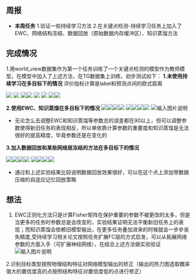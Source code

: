 ﻿## 周报
 -  **本周任务** 
 1.验证一些持续学习方法
 2.在关键点检测-持续学习任务上加入了EWC、网络结构冻结、数据回放（原始数据内存缓冲区）、知识蒸馏方法
 

## 完成情况

 1.用world_view数据集作为第一个任务训练了一个关键点检测的模型作为教师模型，在模型中加入了上述方法，在TG数据集上训练，初步测试如下：
 **1.未使用持续学习在多目标下的情况**
 评价指标计算是label和预测点间的欧式距离
 
 ![](/2025/2025.3.16/img/1.bmp) ![](/2025/2025.3.16/img/2.bmp) ![](/2025/2025.3.16/img/3.bmp)![](/2025/2025.3.16/img/4.bmp)
 ![](/2025/2025.3.16/img/5.bmp) ![](/2025/2025.3.16/img/6.bmp) ![](/2025/2025.3.16/img/7.bmp)![](/2025/2025.3.16/img/8.bmp)
 
  **2.使用EWC、知识蒸馏在多目标下的情况**
  ![](/2025/2025.3.16/img/9.bmp)![](/2025/2025.3.16/img/10.bmp)![](/2025/2025.3.16/img/11.bmp)![](/2025/2025.3.16/img/12.bmp)
  ![](/2025/2025.3.16/img/13.bmp)![](/2025/2025.3.16/img/14.bmp)![](/2025/2025.3.16/img/15.bmp)![](/2025/2025.3.16/img/16.bmp)
  ![输入图片说明](/2025/2025.3.16/img/17.bmp)
  
  
 - 无论怎么去调整EWC和知识蒸馏等参数总的误差都在90以上，但可以调整参数使得新旧任务的表现相反，所以单依靠计算参数的重要度和知识蒸馏是无法很好的提高精度，毕竟参数还是在变化的
   
  **3.加入数据回放和某些网络层冻结的方法在多目标下的情况**
  
  ![](/2025/2025.3.16/img/18.bmp)![](/2025/2025.3.16/img/19.bmp)![](/2025/2025.3.16/img/20.bmp)![](/2025/2025.3.16/img/21.bmp)
  ![](/2025/2025.3.16/img/22.bmp)![](/2025/2025.3.16/img/23.bmp)![](/2025/2025.3.16/img/24.bmp)![](/2025/2025.3.16/img/25.bmp)
  
 - 通过和上述实验结果比较说明数据回放效果很好，可以在这个点上添加带数据压缩的自适应记忆回放策略

## 想法

 1. EWC正则化方法只是计算Fisher矩阵在保护重要的参数不被更改的太多，但是当更多的任务时参数总是会改变的，实验结果证明无法平衡新旧任务上的表现；而知识蒸馏会依赖旧模型输出，在更多任务叠加进来的时候就会一步步丧失精度,受持续学习相关论文按照任务扩展FC层的方式启发，可以从拓展网络参数的方面入手（可扩展神经网络），在结合上述方法做实验验证
 ![输入图片说明](/2025/2025.3.16/img/26.bmp)

 2.识别目标类型按照物理结构特征对网络模型输出的矫正（输出的热力图选取概率值大的置信度高的点按照结构特征对置信度低的点进行修正）

  


 


